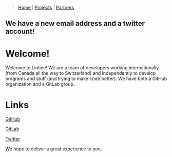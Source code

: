 > [Home](https://lintine.github.io/index) | [Projects](https://lintine.github.io/projects) | [Partners](https://lintine.github.io/partners)

## We have a new email address and a twitter account!
# Welcome!
Welcome to Lintine! We are a team of developers working internationally (from Canada all the way to Switzerland) and independantly to develop programs and stuff (and trying to make code better).
We have both a GitHub organization
and a GitLab group.

# Links
[GitHub](https://github.com/Lintine) 

[GitLab](https://gitlab.com/Lintine)

[Twitter](https://twitter.com/Lintine_)



We hope to deliver a great experience to you.
